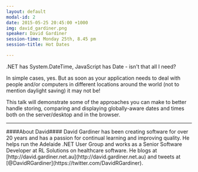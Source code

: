 ```yaml
---
layout: default
modal-id: 2
date: 2015-05-25 20:45:00 +1000
img: david_gardiner.png
speaker: David Gardiner
session-time: Monday 25th, 8.45 pm
session-title: Hot Dates

---
```

.NET has System.DateTime, JavaScript has Date - isn't that all I need? 

In simple cases, yes. But as soon as your application needs to deal with people and/or computers in different locations around the world (not to mention daylight saving) it may not be!

This talk will demonstrate some of the approaches you can make to better handle storing, comparing and displaying globally-aware dates and times both on the server/desktop and in the browser.

<hr />
####About David####
David Gardiner has been creating software for over 20 years and has a passion for continual learning and improving quality. He helps run the Adelaide .NET User Group and works as a Senior Software Developer at RL Solutions on healthcare software. He blogs at [http://david.gardiner.net.au](http://david.gardiner.net.au) and tweets at [@DavidRGardiner](https://twitter.com/DavidRGardiner).